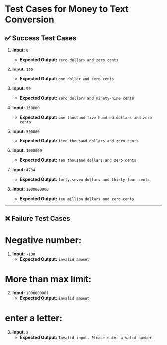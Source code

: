 # Test Cases for Money to Text Conversion

## ✅ Success Test Cases

1. **Input:** `0`
   - **Expected Output:** `zero dollars and zero cents`

2. **Input:** `100`
   - **Expected Output:** `one dollar and zero cents`

3. **Input:** `99`
   - **Expected Output:** `zero dollars and ninety-nine cents`

4. **Input:** `150000`
   - **Expected Output:** `one thousand five hundred dollars and zero cents`

5. **Input:** `500000`
   - **Expected Output:** `five thousand dollars and zero cents`

6. **Input:** `1000000`
   - **Expected Output:** `ten thousand dollars and zero cents`

7. **Input:** `4734`
   - **Expected Output:** `forty.seven dollars and thirty-four cents`

8. **Input:** `1000000000`
   - **Expected Output:** `ten million dollars and zero cents`

---

## ❌ Failure Test Cases


# Negative number:
1. **Input:** `-100`
   - **Expected Output:** `invalid amount`
# More than max limit:
2. **Input:** `1000000001`
   - **Expected Output:** `invalid amount`
# enter a letter:
3. **Input:** `a`
   - **Expected Output:** `Invalid input. Please enter a valid number.`

